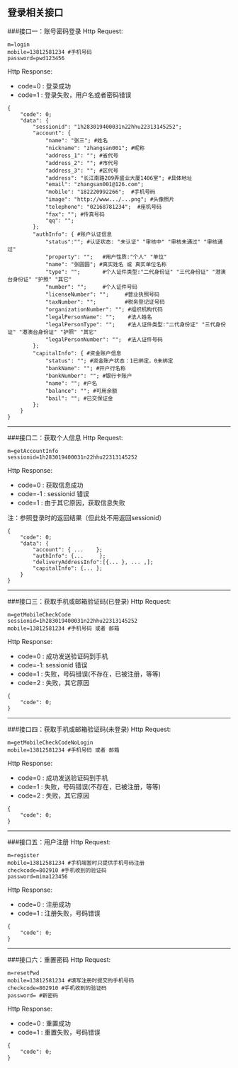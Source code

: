 登录相关接口
---

###接口一：账号密码登录
Http Request: 

```
m=login
mobile=13812581234 #手机号码
password=pwd123456
```


Http Response:

- code=0 : 登录成功
- code=1 : 登录失败，用户名或者密码错误

``` 
{ 
    "code": 0;
    "data": {
    	"sessionid": "1h283019400031n22hhu22313145252";
    	"account": {
    		"name": "张三"; #姓名
    		"nickname": "zhangsan001"; #昵称
    		"address_1": ""; #省代号
    		"address_2": ""; #市代号
    		"address_3": ""; #区代号
    		"address": "长江南路209弄盛业大厦1406室"; #具体地址
    		"email": "zhangsan001@126.com"; 
    		"mobile": "182220992266";  #手机号码
    		"image": "http://www.../...png"; #头像照片
    		"telephone": "02168781234";  #座机号码
    		"fax": ""; #传真号码
    		"qq": ""; 
    	};
    	"authInfo": { #账户认证信息
    	    "status":""; #认证状态: "未认证" "审核中" "审核未通过" "审核通过"
    		"property": "";   #用户性质:"个人" "单位"
    		"name": "张圆圆"; #真实姓名 或 真实单位名称
    		"type": "";       #个人证件类型:"二代身份证" "三代身份证" "港澳台身份证" "护照" "其它"
    		"number": "";     #个人证件号码
            "licenseNumber": "";     #营业执照号码
            "taxNumber": "";         #税务登记证号码
            "organizationNumber": ""; #组织机构代码
            "legalPersonName": "";    #法人姓名
            "legalPersonType": "";    #法人证件类型:"二代身份证" "三代身份证" "港澳台身份证" "护照" "其它"
            "legalPersonNumber": "";  #法人证件号码
    	};
        "capitalInfo": { #资金账户信息
            "status": ""; #资金账户状态：1已绑定，0未绑定
            "bankName": ""; #开户行名称
            "bankNumber": ""; #银行卡账户
            "name": ""; #户名
            "balance": ""; #可用余额
            "bail": ""; #已交保证金
        };
    }
} 
```
---
###接口二：获取个人信息
Http Request: 

```
m=getAccountInfo
sessionid=1h283019400031n22hhu22313145252
```

Http Response:

- code=0 : 获取信息成功
- code=-1 : sessionid 错误
- code=1 : 由于其它原因，获取信息失败

注：参照登录时的返回结果（但此处不用返回sessionid）

``` 
{ 
    "code": 0;
    "data": {
    	"account": { ...	};
    	"authInfo": {...     };
    	"deliveryAddressInfo":[{... }, ... ,];
    	"capitalInfo": {... };
    }
} 
```

---
###接口三：获取手机或邮箱验证码(已登录)
Http Request: 

```
m=getMobileCheckCode
sessionid=1h283019400031n22hhu22313145252
mobile=13812581234 #手机号码 或者 邮箱
```

Http Response:

- code=0 : 成功发送验证码到手机
- code=-1: sessionid 错误
- code=1 : 失败，号码错误(不存在，已被注册，等等)
- code=2 : 失败，其它原因

``` 
{ 
    "code": 0; 
} 
```
---
###接口四：获取手机或邮箱验证码(未登录)
Http Request: 

```
m=getMobileCheckCodeNoLogin
mobile=13812581234 #手机号码 或者 邮箱
```

Http Response:

- code=0 : 成功发送验证码到手机
- code=1 : 失败，号码错误(不存在，已被注册，等等)
- code=2 : 失败，其它原因

``` 
{ 
    "code": 0; 
} 
```

---
###接口五：用户注册
Http Request: 

```
m=register
mobile=13812581234 #手机端暂时只提供手机号码注册
checkcode=802910 #手机收到的验证码
password=mima123456
```

Http Response:

- code=0 : 注册成功
- code=1 : 注册失败，号码错误

``` 
{ 
    "code": 0;   
} 
```
---
###接口六：重置密码
Http Request: 

```
m=resetPwd
mobile=13812581234 #填写注册时提交的手机号码
checkcode=802910 #手机收到的验证码
password= #新密码
```

Http Response:

- code=0 : 重置成功
- code=1 : 重置失败，号码错误

``` 
{ 
    "code": 0;
} 
```
